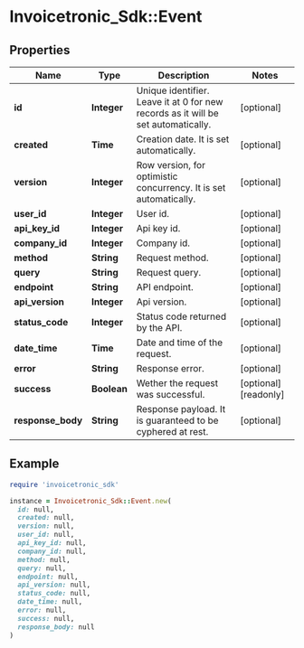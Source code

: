 # Invoicetronic_Sdk::Event

## Properties

| Name | Type | Description | Notes |
| ---- | ---- | ----------- | ----- |
| **id** | **Integer** | Unique identifier. Leave it at 0 for new records as it will be set automatically. | [optional] |
| **created** | **Time** | Creation date. It is set automatically. | [optional] |
| **version** | **Integer** | Row version, for optimistic concurrency. It is set automatically. | [optional] |
| **user_id** | **Integer** | User id. | [optional] |
| **api_key_id** | **Integer** | Api key id. | [optional] |
| **company_id** | **Integer** | Company id. | [optional] |
| **method** | **String** | Request method. | [optional] |
| **query** | **String** | Request query. | [optional] |
| **endpoint** | **String** | API endpoint. | [optional] |
| **api_version** | **Integer** | Api version. | [optional] |
| **status_code** | **Integer** | Status code returned by the API. | [optional] |
| **date_time** | **Time** | Date and time of the request. | [optional] |
| **error** | **String** | Response error. | [optional] |
| **success** | **Boolean** | Wether the request was successful. | [optional][readonly] |
| **response_body** | **String** | Response payload. It is guaranteed to be cyphered at rest. | [optional] |

## Example

```ruby
require 'invoicetronic_sdk'

instance = Invoicetronic_Sdk::Event.new(
  id: null,
  created: null,
  version: null,
  user_id: null,
  api_key_id: null,
  company_id: null,
  method: null,
  query: null,
  endpoint: null,
  api_version: null,
  status_code: null,
  date_time: null,
  error: null,
  success: null,
  response_body: null
)
```

